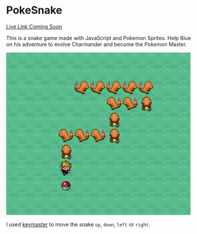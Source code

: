 # PokeSnake
[Live Link Coming Soon](#)

This is a snake game made with JavaScript and Pokemon Sprites. Help Blue on his adventure to evolve Charmander and become the Pokemon Master.

![screenshot](assets/screenshot.png)

I used [keymaster](https://github.com/madrobby/keymaster) to move the snake `up`, `down`, `left` or `right`.
